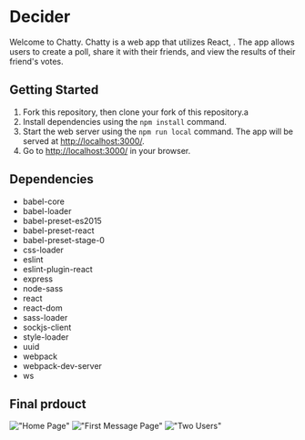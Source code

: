 # Decider

Welcome to Chatty.  Chatty is a web app that utilizes React, . The app allows users to create a poll, share it with their friends, and view the results of their friend's votes.

## Getting Started

1. Fork this repository, then clone your fork of this repository.a
2. Install dependencies using the `npm install` command.
3. Start the web server using the `npm run local` command. The app will be served at <http://localhost:3000/>.
4. Go to <http://localhost:3000/> in your browser.

## Dependencies

  - babel-core
  - babel-loader
  - babel-preset-es2015
  - babel-preset-react
  - babel-preset-stage-0
  - css-loader
  - eslint
  - eslint-plugin-react
  - express
  - node-sass
  - react
  - react-dom
  - sass-loader
  - sockjs-client
  - style-loader
  - uuid
  - webpack
  - webpack-dev-server
  - ws

## Final prdouct

!["Home Page"](https://github.com/popnfresh234/decider_midterm/blob/master/docs/decider-home-page.png)
!["First Message Page"](https://github.com/popnfresh234/decider_midterm/blob/master/docs/decider-links-page.png)
!["Two Users"](https://github.com/popnfresh234/decider_midterm/blob/master/docs/decider-options-page.png)
